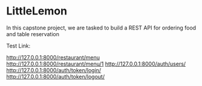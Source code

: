 # LittleLemon

In this capstone project, we are tasked to build a REST API for ordering food and table reservation

Test Link:

http://127.0.0.1:8000/restaurant/menu
http://127.0.0.1:8000/restaurant/menu/1
http://127.0.0.1:8000/auth/users/
http://127.0.0.1:8000/auth/token/login/
http://127.0.0.1:8000/auth/token/logout/